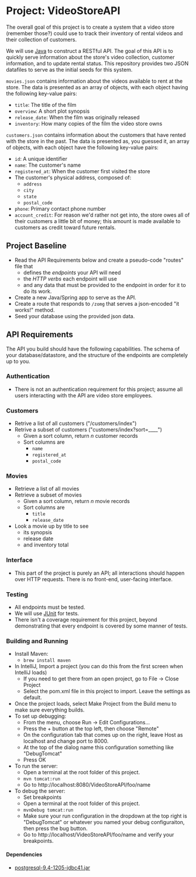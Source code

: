 # Project: VideoStoreAPI

The overall goal of this project is to create a system that a video store (remember those?) could use to track their inventory of rental videos and their collection of customers.

We will use [Java](https://en.wikipedia.org/wiki/Java_(programming_language)) to construct a RESTful API. The goal of this API is to quickly serve information about the store's video collection, customer information, and to update rental status. This repository provides two JSON datafiles to serve as the initial seeds for this system.

`movies.json` contains information about the videos available to rent at the store. The data is presented as an array of objects, with each object having the following key-value pairs:

- `title`: The title of the film
- `overview`: A short plot synopsis
- `release_date`: When the film was originally released
- `inventory`: How many copies of the film the video store owns

`customers.json` contains information about the customers that have rented with the store in the past. The data is presented as, you guessed it, an array of objects, with each object have the following key-value pairs:

- `id`: A unique identifier
- `name`: The customer's name
- `registered_at`: When the customer first visited the store
- The customer's physical address, composed of:
  - `address`
  - `city` 
  - `state`
  - `postal_code`
- `phone`: Primary contact phone number
- `account_credit`: For reason we'd rather not get into, the store owes all of their customers a little bit of money; this amount is made available to customers as credit toward future rentals.

## Project Baseline

- Read the API Requirements below and create a pseudo-code "routes" file that
  - defines the _endpoints_ your API will need
  - the _HTTP verbs_ each endpoint will use
  - and any data that must be provided to the endpoint in order for it to do its work.
- Create a new Java/Spring app to serve as the API.
- Create a route that responds to `/zomg` that serves a json-encoded "it works!" method.
- Seed your database using the provided json data.

## API Requirements

The API you build should have the following capabilities. The schema of your database/datastore, and the structure of the endpoints are completely up to you.

### Authentication
- There is not an authentication requirement for this project; assume all users interacting with the API are video store employees.

### Customers
- Retrive a list of all customers ("/customers/index")
- Retrive a subset of customers ("customers/index?sort=____")
  - Given a sort column, return _n_ customer records
  - Sort columns are
    - `name`
    - `registered_at`
    - `postal_code`

### Movies
- Retrieve a list of all movies
- Retrieve a subset of movies
  - Given a sort column, return _n_ movie records
  - Sort columns are
    - `title`
    - `release_date`
- Look a movie up by title to see
  - its synopsis
  - release date
  - and inventory total

### Interface
- This part of the project is purely an API; all interactions should happen over HTTP requests. There is no front-end, user-facing interface.

### Testing
- All endpoints must be tested.
- We will use [JUnit](http://junit.org/) for tests.
- There isn't a coverage requirement for this project, beyond demonstrating that every endpoint is covered by some manner of tests.

### Building and Running

- Install Maven:
  - `brew install maven`
- In IntelliJ, Import a project (you can do this from the first screen when IntelliJ loads)
  - If you need to get there from an open project, go to File -> Close Project
  - Select the pom.xml file in this project to import.  Leave the settings as default.
- Once the project loads, select Make Project from the Build menu to make sure everything builds.
- To set up debugging:
  - From the menu, choose Run -> Edit Configurations...
  - Press the + button at the top left, then choose "Remote"
  - On the configuration tab that comes up on the right, leave Host as localhost and change port to 8000.
  - At the top of the dialog name this configuration something like "DebugTomcat"
  - Press OK
- To run the server:
  - Open a terminal at the root folder of this project.
  - `mvn tomcat:run`
  - Go to http://localhost:8080/VideoStoreAPI/foo/name
- To debug the server:
  - Set breakpoints
  - Open a terminal at the root folder of this project.
  - `mvnDebug tomcat:run`
  - Make sure your run configuration in the dropdown at the top right is "DebugTomcat" or whatever you named your debug configuraiton, then press the bug button.
  - Go to http://localhost/VideoStoreAPI/foo/name and verify your breakpoints.

#### Dependencies
- [postgresql-9.4-1205-jdbc41.jar](https://jdbc.postgresql.org/download.html)
